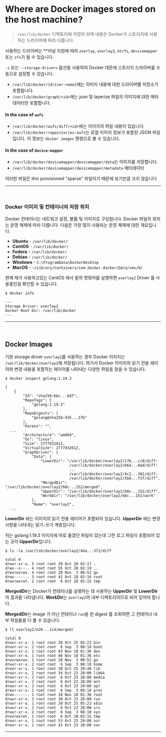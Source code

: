 # Where are Docker images stored on the host machine?

> `/var/lib/docker` 디렉토리에 저장이 되며 내용은 Docker가 스토리지에 사용하는 드라이버에 따라 다릅니다.

사용하는 드라이버는 **커널 지원에 따라 `overlay`, `overlay2`, `btrfs`, `devicemapper` 또는 `zfs`가 될 수 있습니다. 


`-s` 또는 `--storage-driver=` 옵션을 사용하여 Docker 데몬에 스토리지 드라이버를 수동으로 설정할 수 있습니다.

- `/var/lib/docker/{driver-name}`에는 이미지 내용에 대한 드라이버별 저장소가 포함됩니다.
- `/var/lib/docker/graph/<id>`에는 json 및 layerize 파일의 이미지에 대한 메타데이터만 포함합니다.

#### In the case of `aufs`
- `/var/lib/docker/aufs/diff/<id>`에는 이미지의 파일 내용이 있습니다.
- `/var/lib/docker/repositories-aufs`는 로컬 이미지 정보가 포함된 JSON 파일입니다. 이 정보는 `docker images` 명령으로 볼 수 있습니다.

#### In the case of `device-mapper`
- `/var/lib/docker/devicemapper/devicemapper/data`는 이미지를 저장합니다.
- `/var/lib/docker/devicemapper/devicemapper/metadata` 메타데이터

이러한 파일은 thin provisioned "sparse" 파일이기 때문에 보기만큼 크지 않습니다

---

<br>

### Docker 이미지 및 컨테이너의 저장 위치
Docker 컨테이너는 네트워크 설정, 볼륨 및 이미지로 구성됩니다. Docker 파일의 위치는 운영 체제에 따라 다릅니다. 다음은 가장 많이 사용되는 운영 체제에 대한 개요입니다.

- **Ubuntu** - `/var/lib/docker/`
- **CentOS** - `/var/lib/docker/`
- **Fedora** - `/var/lib/docker/`
- **Debian** - `/var/lib/docker/`
- **Windows** - `C:\ProgramData\DockerDesktop`
- **MacOS** - `~/Library/Containers/com.docker.docker/Data/vms/0/`


현재 제가 사용하고있는 CentOS 에서 밑의 명령어를 실행하면 `overlay2` Driver 를 사용중인걸 확인할 수 있습니다.

```
$ docker info

---
Storage Driver: overlay2
Docker Root Dir: /var/lib/docker
---
```

---

<br>

## Docker Images
기본 storage driver `overlay2`를 사용하는 경우 Docker 이미지는 `/var/lib/docker/overlay2`에 저장됩니다.
여기서 Docker 이미지의 읽기 전용 레이어와 변경 내용을 포함하는 레이어를 나타내는 다양한 파일을 찾을 수 있습니다.

```
$ docker inspect golang:1.19.3

[
    {
        "Id": "sha256:6bc...bdf",
        "RepoTags": [
            "golang:1.19.3"
        ],
        "RepoDigests": [
            "golang@sha256:435...27b"
        ],
        "Parent": "",
  ...
        "Architecture": "amd64",
        "Os": "linux",
        "Size": 2777932612,
        "VirtualSize": 2777932612,
        "GraphDriver": {
            "Data": {
                "LowerDir": "/var/lib/docker/overlay2/17b...cc8/diff:
                             /var/lib/docker/overlay2/b6d...0ad/diff:
                             ...
                             /var/lib/docker/overlay2/4c2...381/diff:
                             /var/lib/docker/overlay2/5b6...f2f/diff",
                "MergedDir": "/var/lib/docker/overlay2/b8c...152/merged",
                "UpperDir": "/var/lib/docker/overlay2/b8c...152/diff",
                "WorkDir": "/var/lib/docker/overlay2/b8c...152/work"
            },
            "Name": "overlay2",
  ...
```
**LowerDir** 에는 이미지의 읽기 전용 레이어가 포함되어 있습니다. **UpperDir** 에는 변경 사항을 나타내는 읽기-쓰기 계층입니다.

저는 golang:1.19.3 이미지에 따로 옮겼던 파일이 있는데 그런 로그 파일이 포함되어 있는 곳이 **UpperDir**입니다.

```
$ ls -la /var/lib/docker/overlay2/4da...371/diff

total 0
drwxr-xr-x. 5 root root 39 Oct 28 02:17 .
drwx--x---. 4 root root 55 Oct 28 02:19 ..
drwxrwxrwx. 4 root root 28 Nov  3 00:52 go
drwx------. 3 root root 41 Oct 28 02:16 root
drwxrwxrwt. 2 root root  6 Oct 28 02:15 tmp

```

**MergedDir**는 Docker가 컨테이너를 실행하는 데 사용하는 **UpperDir** 및 **LowerDir**의 결과를 나타냅니다.
**WorkDir**는 `overlay2`의 내부 디렉토리이므로 비어 있어야 합니다.

**MergedDir**는 image 가 아닌 컨테이너 `run`을 한 digest 를 조회하면 그 컨테이너 내부 파일들을 다 볼 수 있습니다.

```
$ ll overlay2/e20...1cd/merged/

total 0
drwxr-xr-x. 1 root root 28 Oct 25 05:23 bin
drwxr-xr-x. 2 root root  6 Sep  3 08:10 boot
drwxr-xr-x. 1 root root 43 Nov 18 01:36 dev
drwxr-xr-x. 1 root root 66 Nov 18 01:36 etc
drwxrwxrwx. 1 root root 28 Nov  3 00:52 go
drwxr-xr-x. 2 root root  6 Sep  3 08:10 home
drwxr-xr-x. 1 root root 30 Oct 25 20:48 lib
drwxr-xr-x. 2 root root 34 Oct 23 20:00 lib64
drwxr-xr-x. 2 root root  6 Oct 23 20:00 media
drwxr-xr-x. 2 root root  6 Oct 23 20:00 mnt
drwxr-xr-x. 2 root root  6 Oct 23 20:00 opt
drwxr-xr-x. 2 root root  6 Sep  3 08:10 proc
drwx------. 1 root root 18 Nov 18 01:36 root
drwxr-xr-x. 3 root root 30 Oct 23 20:00 run
drwxr-xr-x. 1 root root 20 Oct 25 05:23 sbin
drwxr-xr-x. 2 root root  6 Oct 23 20:00 srv
drwxr-xr-x. 2 root root  6 Sep  3 08:10 sys
drwxrwxrwt. 1 root root  6 Oct 28 02:15 tmp
drwxr-xr-x. 1 root root 53 Oct 23 20:00 usr
drwxr-xr-x. 1 root root 41 Oct 23 20:00 var
```

---
